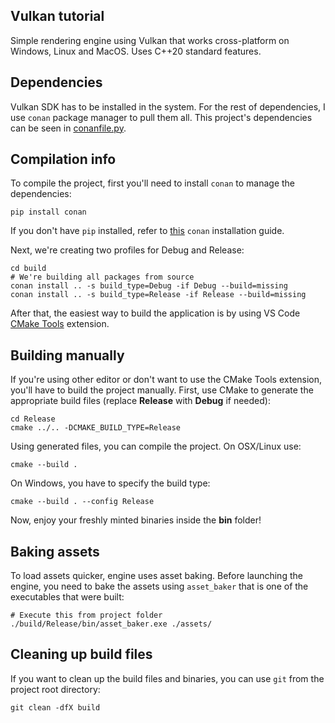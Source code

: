 ## Vulkan tutorial

Simple rendering engine using Vulkan that works cross-platform on Windows, Linux and MacOS. Uses C++20 standard features.

## Dependencies

Vulkan SDK has to be installed in the system. For the rest of dependencies, I use `conan` package manager to pull them all. This project's dependencies can be seen in [conanfile.py](./conanfile.py).

## Compilation info

To compile the project, first you'll need to install `conan` to manage the dependencies:

```console
pip install conan
```

If you don't have `pip` installed, refer to [this](https://docs.conan.io/en/latest/installation.html) `conan` installation guide.

Next, we're creating two profiles for Debug and Release:

```console
cd build
# We're building all packages from source
conan install .. -s build_type=Debug -if Debug --build=missing
conan install .. -s build_type=Release -if Release --build=missing
```

After that, the easiest way to build the application is by using VS Code [CMake Tools](https://marketplace.visualstudio.com/items?itemName=ms-vscode.cmake-tools) extension.

## Building manually

If you're using other editor or don't want to use the CMake Tools extension, you'll have to build the project manually.
First, use CMake to generate the appropriate build files (replace **Release** with **Debug** if needed):

```console
cd Release
cmake ../.. -DCMAKE_BUILD_TYPE=Release
```

Using generated files, you can compile the project. On OSX/Linux use:

```console
cmake --build .
```

On Windows, you have to specify the build type:

```console
cmake --build . --config Release
```

Now, enjoy your freshly minted binaries inside the **bin** folder!

## Baking assets

To load assets quicker, engine uses asset baking. Before launching the engine, you need to bake the assets using `asset_baker` that is one of the executables that were built:

```console
# Execute this from project folder
./build/Release/bin/asset_baker.exe ./assets/
```

## Cleaning up build files

If you want to clean up the build files and binaries, you can use `git` from the project root directory:

```console
git clean -dfX build
```
